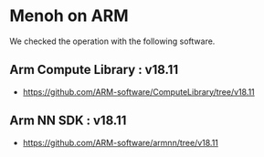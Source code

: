 
# Menoh on ARM

We checked the operation with the following software.

## Arm Compute Library : v18.11
  - https://github.com/ARM-software/ComputeLibrary/tree/v18.11

## Arm NN SDK          : v18.11
  - https://github.com/ARM-software/armnn/tree/v18.11

